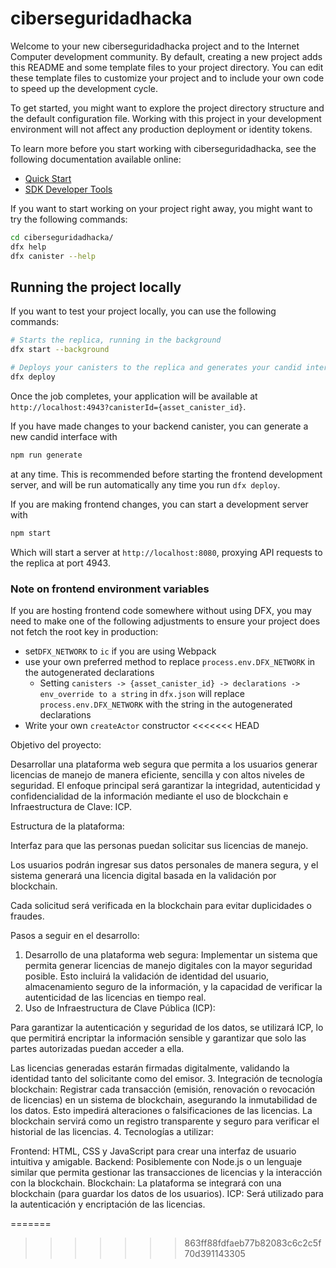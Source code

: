# ciberseguridadhacka

Welcome to your new ciberseguridadhacka project and to the Internet Computer development community. By default, creating a new project adds this README and some template files to your project directory. You can edit these template files to customize your project and to include your own code to speed up the development cycle.

To get started, you might want to explore the project directory structure and the default configuration file. Working with this project in your development environment will not affect any production deployment or identity tokens.

To learn more before you start working with ciberseguridadhacka, see the following documentation available online:

- [Quick Start](https://internetcomputer.org/docs/current/developer-docs/setup/deploy-locally)
- [SDK Developer Tools](https://internetcomputer.org/docs/current/developer-docs/setup/install)

If you want to start working on your project right away, you might want to try the following commands:

```bash
cd ciberseguridadhacka/
dfx help
dfx canister --help
```

## Running the project locally

If you want to test your project locally, you can use the following commands:

```bash
# Starts the replica, running in the background
dfx start --background

# Deploys your canisters to the replica and generates your candid interface
dfx deploy
```

Once the job completes, your application will be available at `http://localhost:4943?canisterId={asset_canister_id}`.

If you have made changes to your backend canister, you can generate a new candid interface with

```bash
npm run generate
```

at any time. This is recommended before starting the frontend development server, and will be run automatically any time you run `dfx deploy`.

If you are making frontend changes, you can start a development server with

```bash
npm start
```

Which will start a server at `http://localhost:8080`, proxying API requests to the replica at port 4943.

### Note on frontend environment variables

If you are hosting frontend code somewhere without using DFX, you may need to make one of the following adjustments to ensure your project does not fetch the root key in production:

- set`DFX_NETWORK` to `ic` if you are using Webpack
- use your own preferred method to replace `process.env.DFX_NETWORK` in the autogenerated declarations
  - Setting `canisters -> {asset_canister_id} -> declarations -> env_override to a string` in `dfx.json` will replace `process.env.DFX_NETWORK` with the string in the autogenerated declarations
- Write your own `createActor` constructor
<<<<<<< HEAD

Objetivo del proyecto:

Desarrollar una plataforma web segura que permita a los usuarios generar licencias de manejo de manera eficiente, sencilla y con altos niveles de seguridad. El enfoque principal será garantizar la integridad, autenticidad y confidencialidad de la información mediante el uso de blockchain e Infraestructura de Clave: ICP.

Estructura de la plataforma:

Interfaz para que las personas puedan solicitar  sus licencias de manejo.

Los usuarios podrán ingresar sus datos personales de manera segura, y el sistema generará una licencia digital basada en la validación por blockchain.

Cada solicitud será verificada en la blockchain para evitar duplicidades o fraudes.

Pasos a seguir en el desarrollo:

1. Desarrollo de una plataforma web segura:
Implementar un sistema que permita generar licencias de manejo digitales con la mayor seguridad posible. Esto incluirá la validación de identidad del usuario, almacenamiento seguro de la información, y la capacidad de verificar la autenticidad de las licencias en tiempo real.
2. Uso de Infraestructura de Clave Pública (ICP):

Para garantizar la autenticación y seguridad de los datos, se utilizará ICP, lo que permitirá encriptar la información sensible y garantizar que solo las partes autorizadas puedan acceder a ella.

Las licencias generadas estarán firmadas digitalmente, validando la identidad tanto del solicitante como del emisor.
3. Integración de tecnología blockchain:
Registrar cada transacción (emisión, renovación o revocación de licencias) en un sistema de blockchain, asegurando la inmutabilidad de los datos. Esto impedirá alteraciones o falsificaciones de las licencias.
La blockchain servirá como un registro transparente y seguro para verificar el historial de las licencias.
4. Tecnologías a utilizar:

Frontend: HTML, CSS y JavaScript para crear una interfaz de usuario intuitiva y amigable.
Backend: Posiblemente con Node.js o un lenguaje similar que permita gestionar las transacciones de licencias y la interacción con la blockchain.
Blockchain: La plataforma se integrará con una blockchain (para guardar los datos de los usuarios).
ICP: Será utilizado para la autenticación y encriptación de las licencias.

=======
>>>>>>> 863ff88fdfaeb77b82083c6c2c5f70d391143305
